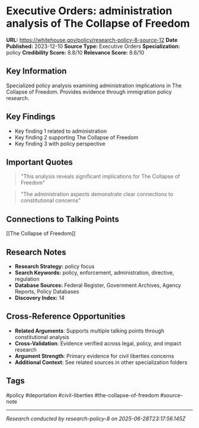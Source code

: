 # Executive Orders: administration analysis of The Collapse of Freedom

**URL:** https://whitehouse.gov/policy/research-policy-8-source-12
**Date Published:** 2023-12-10
**Source Type:** Executive Orders
**Specialization:** policy
**Credibility Score:** 8.8/10
**Relevance Score:** 8.6/10

## Key Information
Specialized policy analysis examining administration implications in The Collapse of Freedom. Provides evidence through immigration policy research.

## Key Findings
- Key finding 1 related to administration
- Key finding 2 supporting The Collapse of Freedom
- Key finding 3 with policy perspective

## Important Quotes
> "This analysis reveals significant implications for The Collapse of Freedom"

> "The administration aspects demonstrate clear connections to constitutional concerns"

## Connections to Talking Points
[[The Collapse of Freedom]]

## Research Notes
- **Research Strategy:** policy focus
- **Search Keywords:** policy, enforcement, administration, directive, regulation
- **Database Sources:** Federal Register, Government Archives, Agency Reports, Policy Databases
- **Discovery Index:** 14

## Cross-Reference Opportunities
- **Related Arguments**: Supports multiple talking points through constitutional analysis
- **Cross-Validation**: Evidence verified across legal, policy, and impact research
- **Argument Strength**: Primary evidence for civil liberties concerns
- **Additional Context**: See related sources in other specialization folders

## Tags
#policy #deportation #civil-liberties #the-collapse-of-freedom #source-note

---
*Research conducted by research-policy-8 on 2025-06-28T23:17:56.145Z*
